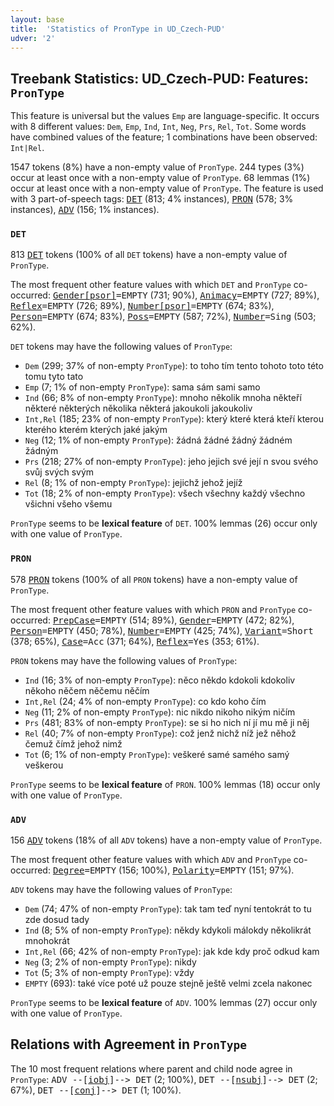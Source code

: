 ```yaml
---
layout: base
title:  'Statistics of PronType in UD_Czech-PUD'
udver: '2'
---
```


## Treebank Statistics: UD_Czech-PUD: Features: `PronType`

This feature is universal but the values `Emp` are language-specific.
It occurs with 8 different values: `Dem`, `Emp`, `Ind`, `Int`, `Neg`, `Prs`, `Rel`, `Tot`.
Some words have combined values of the feature; 1 combinations have been observed: `Int|Rel`.

1547 tokens (8%) have a non-empty value of `PronType`.
244 types (3%) occur at least once with a non-empty value of `PronType`.
68 lemmas (1%) occur at least once with a non-empty value of `PronType`.
The feature is used with 3 part-of-speech tags: <tt><a href="cs_pud-pos-DET.html">DET</a></tt> (813; 4% instances), <tt><a href="cs_pud-pos-PRON.html">PRON</a></tt> (578; 3% instances), <tt><a href="cs_pud-pos-ADV.html">ADV</a></tt> (156; 1% instances).

### `DET`

813 <tt><a href="cs_pud-pos-DET.html">DET</a></tt> tokens (100% of all `DET` tokens) have a non-empty value of `PronType`.

The most frequent other feature values with which `DET` and `PronType` co-occurred: <tt><a href="cs_pud-feat-Gender-psor.html">Gender[psor]</a></tt><tt>=EMPTY</tt> (731; 90%), <tt><a href="cs_pud-feat-Animacy.html">Animacy</a></tt><tt>=EMPTY</tt> (727; 89%), <tt><a href="cs_pud-feat-Reflex.html">Reflex</a></tt><tt>=EMPTY</tt> (726; 89%), <tt><a href="cs_pud-feat-Number-psor.html">Number[psor]</a></tt><tt>=EMPTY</tt> (674; 83%), <tt><a href="cs_pud-feat-Person.html">Person</a></tt><tt>=EMPTY</tt> (674; 83%), <tt><a href="cs_pud-feat-Poss.html">Poss</a></tt><tt>=EMPTY</tt> (587; 72%), <tt><a href="cs_pud-feat-Number.html">Number</a></tt><tt>=Sing</tt> (503; 62%).

`DET` tokens may have the following values of `PronType`:

* `Dem` (299; 37% of non-empty `PronType`): to toho tím tento tohoto toto této tomu tyto tato
* `Emp` (7; 1% of non-empty `PronType`): sama sám sami samo
* `Ind` (66; 8% of non-empty `PronType`): mnoho několik mnoha někteří některé některých několika některá jakoukoli jakoukoliv
* `Int,Rel` (185; 23% of non-empty `PronType`): který které která kteří kterou kterého kterém kterých jaké jakým
* `Neg` (12; 1% of non-empty `PronType`): žádná žádné žádný žádném žádným
* `Prs` (218; 27% of non-empty `PronType`): jeho jejich své její n svou svého svůj svých svým
* `Rel` (8; 1% of non-empty `PronType`): jejichž jehož jejíž
* `Tot` (18; 2% of non-empty `PronType`): všech všechny každý všechno všichni všeho všemu

`PronType` seems to be **lexical feature** of `DET`. 100% lemmas (26) occur only with one value of `PronType`.

### `PRON`

578 <tt><a href="cs_pud-pos-PRON.html">PRON</a></tt> tokens (100% of all `PRON` tokens) have a non-empty value of `PronType`.

The most frequent other feature values with which `PRON` and `PronType` co-occurred: <tt><a href="cs_pud-feat-PrepCase.html">PrepCase</a></tt><tt>=EMPTY</tt> (514; 89%), <tt><a href="cs_pud-feat-Gender.html">Gender</a></tt><tt>=EMPTY</tt> (472; 82%), <tt><a href="cs_pud-feat-Person.html">Person</a></tt><tt>=EMPTY</tt> (450; 78%), <tt><a href="cs_pud-feat-Number.html">Number</a></tt><tt>=EMPTY</tt> (425; 74%), <tt><a href="cs_pud-feat-Variant.html">Variant</a></tt><tt>=Short</tt> (378; 65%), <tt><a href="cs_pud-feat-Case.html">Case</a></tt><tt>=Acc</tt> (371; 64%), <tt><a href="cs_pud-feat-Reflex.html">Reflex</a></tt><tt>=Yes</tt> (353; 61%).

`PRON` tokens may have the following values of `PronType`:

* `Ind` (16; 3% of non-empty `PronType`): něco někdo kdokoli kdokoliv někoho něčem něčemu něčím
* `Int,Rel` (24; 4% of non-empty `PronType`): co kdo koho čím
* `Neg` (11; 2% of non-empty `PronType`): nic nikdo nikoho nikým ničím
* `Prs` (481; 83% of non-empty `PronType`): se si ho nich ní jí mu mě ji něj
* `Rel` (40; 7% of non-empty `PronType`): což jenž nichž níž jež něhož čemuž čímž jehož nimž
* `Tot` (6; 1% of non-empty `PronType`): veškeré samé samého samý veškerou

`PronType` seems to be **lexical feature** of `PRON`. 100% lemmas (18) occur only with one value of `PronType`.

### `ADV`

156 <tt><a href="cs_pud-pos-ADV.html">ADV</a></tt> tokens (18% of all `ADV` tokens) have a non-empty value of `PronType`.

The most frequent other feature values with which `ADV` and `PronType` co-occurred: <tt><a href="cs_pud-feat-Degree.html">Degree</a></tt><tt>=EMPTY</tt> (156; 100%), <tt><a href="cs_pud-feat-Polarity.html">Polarity</a></tt><tt>=EMPTY</tt> (151; 97%).

`ADV` tokens may have the following values of `PronType`:

* `Dem` (74; 47% of non-empty `PronType`): tak tam teď nyní tentokrát to tu zde dosud tady
* `Ind` (8; 5% of non-empty `PronType`): někdy kdykoli málokdy několikrát mnohokrát
* `Int,Rel` (66; 42% of non-empty `PronType`): jak kde kdy proč odkud kam
* `Neg` (3; 2% of non-empty `PronType`): nikdy
* `Tot` (5; 3% of non-empty `PronType`): vždy
* `EMPTY` (693): také více poté už pouze stejně ještě velmi zcela nakonec

`PronType` seems to be **lexical feature** of `ADV`. 100% lemmas (27) occur only with one value of `PronType`.

## Relations with Agreement in `PronType`

The 10 most frequent relations where parent and child node agree in `PronType`:
<tt>ADV --[<tt><a href="cs_pud-dep-iobj.html">iobj</a></tt>]--> DET</tt> (2; 100%),
<tt>DET --[<tt><a href="cs_pud-dep-nsubj.html">nsubj</a></tt>]--> DET</tt> (2; 67%),
<tt>DET --[<tt><a href="cs_pud-dep-conj.html">conj</a></tt>]--> DET</tt> (1; 100%).

